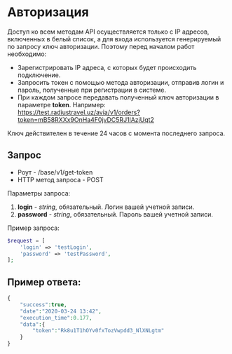 Авторизация
===========

Доступ ко всем методам API осуществляется только с IP адресов, включенных в белый список, а для входа используется генерируемый по запросу ключ авторизации. Поэтому перед началом работ необходимо:

* Зарегистрировать IP адреса, с которых будет происходить подключение.
* Запросить токен с помощью метода авторизации, отправив логин и пароль, полученные при регистрации в системе.
* При каждом запросе передавать полученный ключ авторизации в параметре **token**. Например: https://test.radiustravel.uz/avia/v1/orders?token=mB58RXXx9OnHa4F0jvDC5RJ1lAzjUqt2

Ключ действителен в течение 24 часов с момента последнего запроса.

Запрос
------

* Роут - /base/v1/get-token
* HTTP метод запроса - POST

Параметры запроса:

1. **login** - *string*, обязательный. Логин вашей учетной записи.
2. **password** - *string*, обязательный. Пароль вашей учетной записи.

Пример запроса:

```php
$request = [
    'login' => 'testLogin',
    'password' => 'testPassword',
];
```

Пример ответа:
--------------

```php
{
    "success":true,
    "date":"2020-03-24 13:42",
    "execution_time":0.177,
    "data":{
        "token":"Rk8u1T1hOYv0fxTozVwpdd3_NlXNLgtm"
    }
}
```